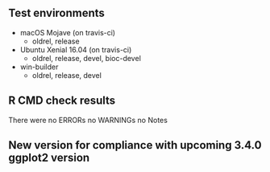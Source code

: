 ## Test environments
  * macOS Mojave (on travis-ci)
     - oldrel, release
  * Ubuntu Xenial 16.04 (on travis-ci)
     - oldrel, release, devel, bioc-devel
  * win-builder
     - oldrel, release, devel

## R CMD check results
  There were no ERRORs no WARNINGs no Notes
  
## New version for compliance with upcoming 3.4.0 ggplot2 version
